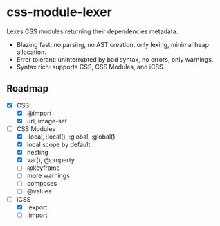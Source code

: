 # css-module-lexer

Lexes CSS modules returning their dependencies metadata.

- Blazing fast: no parsing, no AST creation, only lexing, minimal heap allocation.
- Error tolerant: uninterrupted by bad syntax, no errors, only warnings.
- Syntax rich: supports CSS, CSS Modules, and iCSS.

## Roadmap

- [x] CSS:
  - [x] @import
  - [x] url, image-set
- [ ] CSS Modules
  - [x] :local, :local(), :global, :global()
  - [x] local scope by default
  - [x] nesting
  - [x] var(), @property
  - [ ] @keyframe
  - [ ] more warnings
  - [ ] composes
  - [ ] @values
- [ ] iCSS
  - [x] :export
  - [ ] :import
